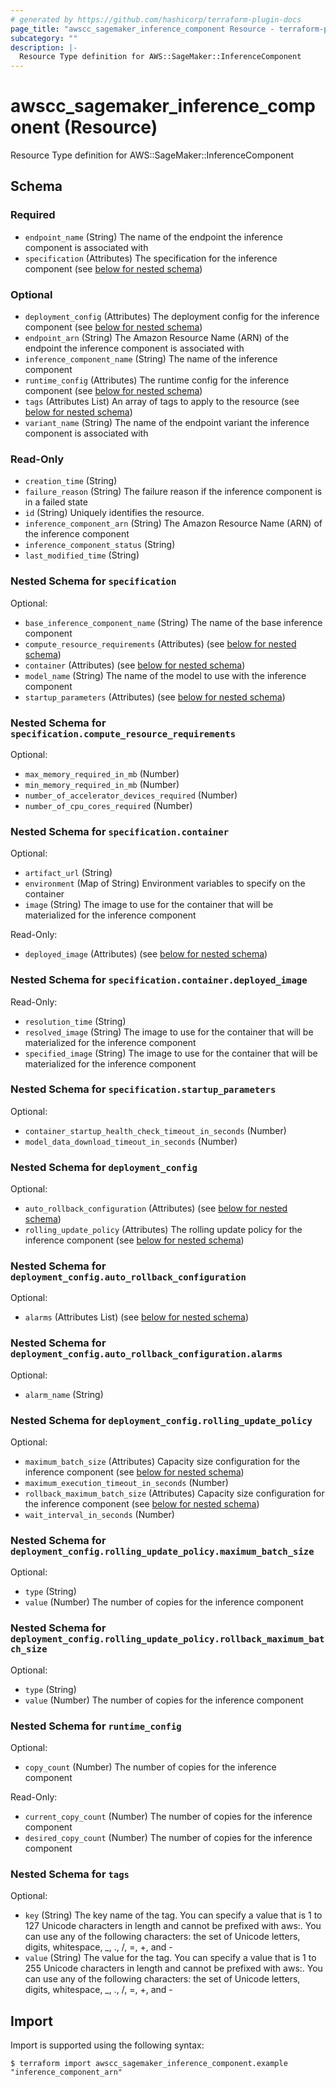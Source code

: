 ```yaml
---
# generated by https://github.com/hashicorp/terraform-plugin-docs
page_title: "awscc_sagemaker_inference_component Resource - terraform-provider-awscc"
subcategory: ""
description: |-
  Resource Type definition for AWS::SageMaker::InferenceComponent
---
```


# awscc_sagemaker_inference_component (Resource)

Resource Type definition for AWS::SageMaker::InferenceComponent



<!-- schema generated by tfplugindocs -->
## Schema

### Required

- `endpoint_name` (String) The name of the endpoint the inference component is associated with
- `specification` (Attributes) The specification for the inference component (see [below for nested schema](#nestedatt--specification))

### Optional

- `deployment_config` (Attributes) The deployment config for the inference component (see [below for nested schema](#nestedatt--deployment_config))
- `endpoint_arn` (String) The Amazon Resource Name (ARN) of the endpoint the inference component is associated with
- `inference_component_name` (String) The name of the inference component
- `runtime_config` (Attributes) The runtime config for the inference component (see [below for nested schema](#nestedatt--runtime_config))
- `tags` (Attributes List) An array of tags to apply to the resource (see [below for nested schema](#nestedatt--tags))
- `variant_name` (String) The name of the endpoint variant the inference component is associated with

### Read-Only

- `creation_time` (String)
- `failure_reason` (String) The failure reason if the inference component is in a failed state
- `id` (String) Uniquely identifies the resource.
- `inference_component_arn` (String) The Amazon Resource Name (ARN) of the inference component
- `inference_component_status` (String)
- `last_modified_time` (String)

<a id="nestedatt--specification"></a>
### Nested Schema for `specification`

Optional:

- `base_inference_component_name` (String) The name of the base inference component
- `compute_resource_requirements` (Attributes) (see [below for nested schema](#nestedatt--specification--compute_resource_requirements))
- `container` (Attributes) (see [below for nested schema](#nestedatt--specification--container))
- `model_name` (String) The name of the model to use with the inference component
- `startup_parameters` (Attributes) (see [below for nested schema](#nestedatt--specification--startup_parameters))

<a id="nestedatt--specification--compute_resource_requirements"></a>
### Nested Schema for `specification.compute_resource_requirements`

Optional:

- `max_memory_required_in_mb` (Number)
- `min_memory_required_in_mb` (Number)
- `number_of_accelerator_devices_required` (Number)
- `number_of_cpu_cores_required` (Number)


<a id="nestedatt--specification--container"></a>
### Nested Schema for `specification.container`

Optional:

- `artifact_url` (String)
- `environment` (Map of String) Environment variables to specify on the container
- `image` (String) The image to use for the container that will be materialized for the inference component

Read-Only:

- `deployed_image` (Attributes) (see [below for nested schema](#nestedatt--specification--container--deployed_image))

<a id="nestedatt--specification--container--deployed_image"></a>
### Nested Schema for `specification.container.deployed_image`

Read-Only:

- `resolution_time` (String)
- `resolved_image` (String) The image to use for the container that will be materialized for the inference component
- `specified_image` (String) The image to use for the container that will be materialized for the inference component



<a id="nestedatt--specification--startup_parameters"></a>
### Nested Schema for `specification.startup_parameters`

Optional:

- `container_startup_health_check_timeout_in_seconds` (Number)
- `model_data_download_timeout_in_seconds` (Number)



<a id="nestedatt--deployment_config"></a>
### Nested Schema for `deployment_config`

Optional:

- `auto_rollback_configuration` (Attributes) (see [below for nested schema](#nestedatt--deployment_config--auto_rollback_configuration))
- `rolling_update_policy` (Attributes) The rolling update policy for the inference component (see [below for nested schema](#nestedatt--deployment_config--rolling_update_policy))

<a id="nestedatt--deployment_config--auto_rollback_configuration"></a>
### Nested Schema for `deployment_config.auto_rollback_configuration`

Optional:

- `alarms` (Attributes List) (see [below for nested schema](#nestedatt--deployment_config--auto_rollback_configuration--alarms))

<a id="nestedatt--deployment_config--auto_rollback_configuration--alarms"></a>
### Nested Schema for `deployment_config.auto_rollback_configuration.alarms`

Optional:

- `alarm_name` (String)



<a id="nestedatt--deployment_config--rolling_update_policy"></a>
### Nested Schema for `deployment_config.rolling_update_policy`

Optional:

- `maximum_batch_size` (Attributes) Capacity size configuration for the inference component (see [below for nested schema](#nestedatt--deployment_config--rolling_update_policy--maximum_batch_size))
- `maximum_execution_timeout_in_seconds` (Number)
- `rollback_maximum_batch_size` (Attributes) Capacity size configuration for the inference component (see [below for nested schema](#nestedatt--deployment_config--rolling_update_policy--rollback_maximum_batch_size))
- `wait_interval_in_seconds` (Number)

<a id="nestedatt--deployment_config--rolling_update_policy--maximum_batch_size"></a>
### Nested Schema for `deployment_config.rolling_update_policy.maximum_batch_size`

Optional:

- `type` (String)
- `value` (Number) The number of copies for the inference component


<a id="nestedatt--deployment_config--rolling_update_policy--rollback_maximum_batch_size"></a>
### Nested Schema for `deployment_config.rolling_update_policy.rollback_maximum_batch_size`

Optional:

- `type` (String)
- `value` (Number) The number of copies for the inference component




<a id="nestedatt--runtime_config"></a>
### Nested Schema for `runtime_config`

Optional:

- `copy_count` (Number) The number of copies for the inference component

Read-Only:

- `current_copy_count` (Number) The number of copies for the inference component
- `desired_copy_count` (Number) The number of copies for the inference component


<a id="nestedatt--tags"></a>
### Nested Schema for `tags`

Optional:

- `key` (String) The key name of the tag. You can specify a value that is 1 to 127 Unicode characters in length and cannot be prefixed with aws:. You can use any of the following characters: the set of Unicode letters, digits, whitespace, _, ., /, =, +, and -
- `value` (String) The value for the tag. You can specify a value that is 1 to 255 Unicode characters in length and cannot be prefixed with aws:. You can use any of the following characters: the set of Unicode letters, digits, whitespace, _, ., /, =, +, and -

## Import

Import is supported using the following syntax:

```shell
$ terraform import awscc_sagemaker_inference_component.example "inference_component_arn"
```
